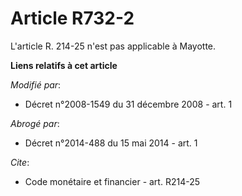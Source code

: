 # Article R732-2

L'article R. 214-25 n'est pas applicable à Mayotte.

**Liens relatifs à cet article**

_Modifié par_:

  - Décret n°2008-1549 du 31 décembre 2008 - art. 1

_Abrogé par_:

  - Décret n°2014-488 du 15 mai 2014 - art. 1

_Cite_:

  - Code monétaire et financier - art. R214-25
